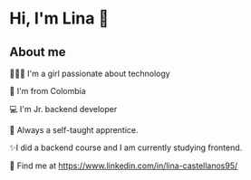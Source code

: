 # Hi, I'm Lina 👋

## About me

👩🏻‍💻 I'm a girl passionate about technology

💛 I'm from Colombia 

💻 I'm Jr. backend developer 

📝 Always a self-taught apprentice.

✨I did a backend course and I am currently studying frontend.

👑 Find me at https://www.linkedin.com/in/lina-castellanos95/
